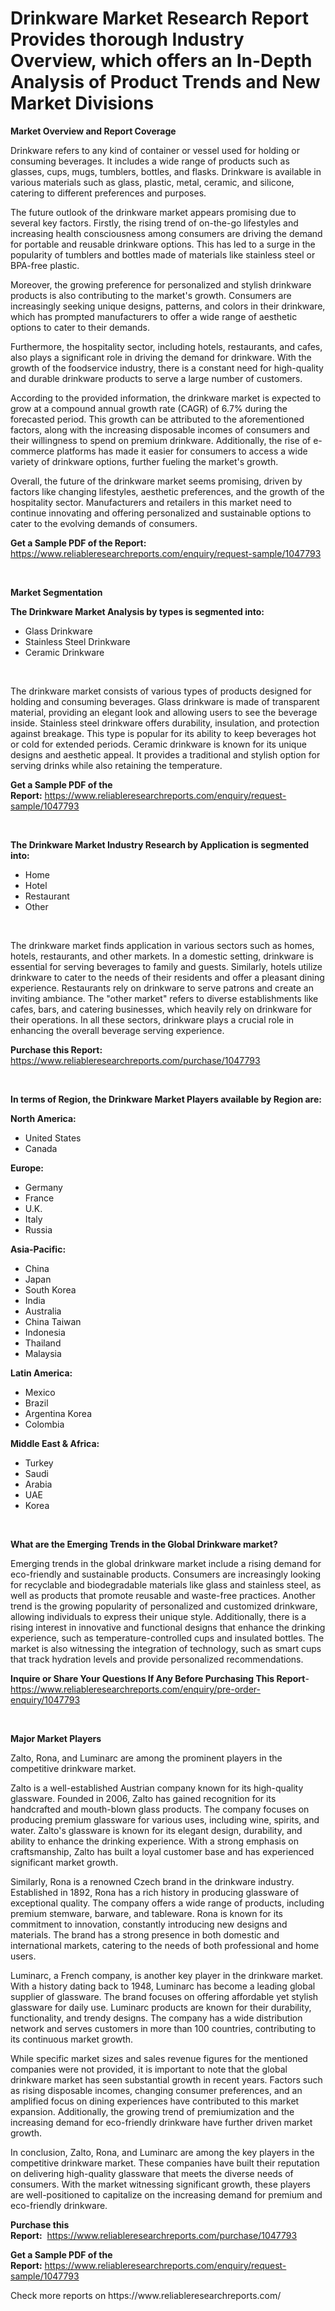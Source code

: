 <p><h1>Drinkware Market Research Report Provides thorough Industry Overview, which offers an In-Depth Analysis of Product Trends and New Market Divisions</h1></p><p><strong>Market Overview and Report Coverage</strong></p>
<p><p>Drinkware refers to any kind of container or vessel used for holding or consuming beverages. It includes a wide range of products such as glasses, cups, mugs, tumblers, bottles, and flasks. Drinkware is available in various materials such as glass, plastic, metal, ceramic, and silicone, catering to different preferences and purposes.</p><p>The future outlook of the drinkware market appears promising due to several key factors. Firstly, the rising trend of on-the-go lifestyles and increasing health consciousness among consumers are driving the demand for portable and reusable drinkware options. This has led to a surge in the popularity of tumblers and bottles made of materials like stainless steel or BPA-free plastic.</p><p>Moreover, the growing preference for personalized and stylish drinkware products is also contributing to the market's growth. Consumers are increasingly seeking unique designs, patterns, and colors in their drinkware, which has prompted manufacturers to offer a wide range of aesthetic options to cater to their demands.</p><p>Furthermore, the hospitality sector, including hotels, restaurants, and cafes, also plays a significant role in driving the demand for drinkware. With the growth of the foodservice industry, there is a constant need for high-quality and durable drinkware products to serve a large number of customers.</p><p>According to the provided information, the drinkware market is expected to grow at a compound annual growth rate (CAGR) of 6.7% during the forecasted period. This growth can be attributed to the aforementioned factors, along with the increasing disposable incomes of consumers and their willingness to spend on premium drinkware. Additionally, the rise of e-commerce platforms has made it easier for consumers to access a wide variety of drinkware options, further fueling the market's growth.</p><p>Overall, the future of the drinkware market seems promising, driven by factors like changing lifestyles, aesthetic preferences, and the growth of the hospitality sector. Manufacturers and retailers in this market need to continue innovating and offering personalized and sustainable options to cater to the evolving demands of consumers.</p></p>
<p><strong>Get a Sample PDF of the Report:</strong> <a href="https://www.reliableresearchreports.com/enquiry/request-sample/1047793">https://www.reliableresearchreports.com/enquiry/request-sample/1047793</a></p>
<p>&nbsp;</p>
<p><strong>Market Segmentation</strong></p>
<p><strong>The Drinkware Market Analysis by types is segmented into:</strong></p>
<p><ul><li>Glass Drinkware</li><li>Stainless Steel Drinkware</li><li>Ceramic Drinkware</li></ul></p>
<p>&nbsp;</p>
<p><p>The drinkware market consists of various types of products designed for holding and consuming beverages. Glass drinkware is made of transparent material, providing an elegant look and allowing users to see the beverage inside. Stainless steel drinkware offers durability, insulation, and protection against breakage. This type is popular for its ability to keep beverages hot or cold for extended periods. Ceramic drinkware is known for its unique designs and aesthetic appeal. It provides a traditional and stylish option for serving drinks while also retaining the temperature.</p></p>
<p><strong>Get a Sample PDF of the Report:</strong>&nbsp;<a href="https://www.reliableresearchreports.com/enquiry/request-sample/1047793">https://www.reliableresearchreports.com/enquiry/request-sample/1047793</a></p>
<p>&nbsp;</p>
<p><strong>The Drinkware Market Industry Research by Application is segmented into:</strong></p>
<p><ul><li>Home</li><li>Hotel</li><li>Restaurant</li><li>Other</li></ul></p>
<p>&nbsp;</p>
<p><p>The drinkware market finds application in various sectors such as homes, hotels, restaurants, and other markets. In a domestic setting, drinkware is essential for serving beverages to family and guests. Similarly, hotels utilize drinkware to cater to the needs of their residents and offer a pleasant dining experience. Restaurants rely on drinkware to serve patrons and create an inviting ambiance. The "other market" refers to diverse establishments like cafes, bars, and catering businesses, which heavily rely on drinkware for their operations. In all these sectors, drinkware plays a crucial role in enhancing the overall beverage serving experience.</p></p>
<p><strong>Purchase this Report:</strong>&nbsp; <a href="https://www.reliableresearchreports.com/purchase/1047793">https://www.reliableresearchreports.com/purchase/1047793</a></p>
<p>&nbsp;</p>
<p><strong>In terms of Region, the Drinkware Market Players available by Region are:</strong></p>
<p>
    <p> <strong> North America: </strong>
        <ul>
            <li>United States</li>
            <li>Canada</li>
        </ul>
        </p> 
    <p> <strong> Europe: </strong>
        <ul>
            <li>Germany</li>
            <li>France</li>
            <li>U.K.</li>
            <li>Italy</li>
            <li>Russia</li>
        </ul>
        </p> 
    <p> <strong> Asia-Pacific: </strong>
        <ul>
            <li>China</li>
            <li>Japan</li>
            <li>South Korea</li>
            <li>India</li>
            <li>Australia</li>
            <li>China Taiwan</li>
            <li>Indonesia</li>
            <li>Thailand</li>
            <li>Malaysia</li>
        </ul>
        </p> 
    <p> <strong> Latin America: </strong>
        <ul>
            <li>Mexico</li>
            <li>Brazil</li>
            <li>Argentina Korea</li>
            <li>Colombia</li>
        </ul>
        </p> 
    <p> <strong> Middle East & Africa: </strong>
        <ul>
            <li>Turkey</li>
            <li>Saudi</li>
            <li>Arabia</li>
            <li>UAE</li>
            <li>Korea</li>
        </ul>
    </p>
    </p>
<p>&nbsp;</p>
<p><strong>What are the Emerging Trends in the Global Drinkware market?</strong></p>
<p><p>Emerging trends in the global drinkware market include a rising demand for eco-friendly and sustainable products. Consumers are increasingly looking for recyclable and biodegradable materials like glass and stainless steel, as well as products that promote reusable and waste-free practices. Another trend is the growing popularity of personalized and customized drinkware, allowing individuals to express their unique style. Additionally, there is a rising interest in innovative and functional designs that enhance the drinking experience, such as temperature-controlled cups and insulated bottles. The market is also witnessing the integration of technology, such as smart cups that track hydration levels and provide personalized recommendations.</p></p>
<p><strong>Inquire or Share Your Questions If Any Before Purchasing This Report</strong>- <a href="https://www.reliableresearchreports.com/enquiry/pre-order-enquiry/1047793">https://www.reliableresearchreports.com/enquiry/pre-order-enquiry/1047793</a></p>
<p>&nbsp;</p>
<p><strong>Major Market Players</strong></p>
<p><p>Zalto, Rona, and Luminarc are among the prominent players in the competitive drinkware market.</p><p>Zalto is a well-established Austrian company known for its high-quality glassware. Founded in 2006, Zalto has gained recognition for its handcrafted and mouth-blown glass products. The company focuses on producing premium glassware for various uses, including wine, spirits, and water. Zalto's glassware is known for its elegant design, durability, and ability to enhance the drinking experience. With a strong emphasis on craftsmanship, Zalto has built a loyal customer base and has experienced significant market growth.</p><p>Similarly, Rona is a renowned Czech brand in the drinkware industry. Established in 1892, Rona has a rich history in producing glassware of exceptional quality. The company offers a wide range of products, including premium stemware, barware, and tableware. Rona is known for its commitment to innovation, constantly introducing new designs and materials. The brand has a strong presence in both domestic and international markets, catering to the needs of both professional and home users.</p><p>Luminarc, a French company, is another key player in the drinkware market. With a history dating back to 1948, Luminarc has become a leading global supplier of glassware. The brand focuses on offering affordable yet stylish glassware for daily use. Luminarc products are known for their durability, functionality, and trendy designs. The company has a wide distribution network and serves customers in more than 100 countries, contributing to its continuous market growth.</p><p>While specific market sizes and sales revenue figures for the mentioned companies were not provided, it is important to note that the global drinkware market has seen substantial growth in recent years. Factors such as rising disposable incomes, changing consumer preferences, and an amplified focus on dining experiences have contributed to this market expansion. Additionally, the growing trend of premiumization and the increasing demand for eco-friendly drinkware have further driven market growth. </p><p>In conclusion, Zalto, Rona, and Luminarc are among the key players in the competitive drinkware market. These companies have built their reputation on delivering high-quality glassware that meets the diverse needs of consumers. With the market witnessing significant growth, these players are well-positioned to capitalize on the increasing demand for premium and eco-friendly drinkware.</p></p>
<p><strong>Purchase this Report:</strong>&nbsp;&nbsp;<a href="https://www.reliableresearchreports.com/purchase/1047793">https://www.reliableresearchreports.com/purchase/1047793</a></p>
<p></p>
<p><strong>Get a Sample PDF of the Report:</strong>&nbsp;<a href="https://www.reliableresearchreports.com/enquiry/request-sample/1047793">https://www.reliableresearchreports.com/enquiry/request-sample/1047793</a></p>
<p>Check more reports on https://www.reliableresearchreports.com/</p>